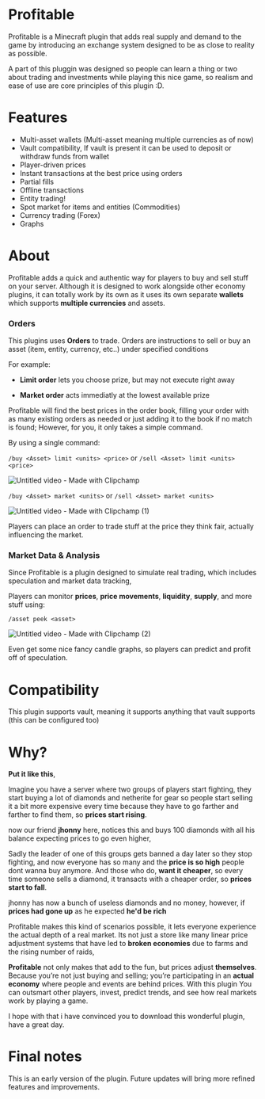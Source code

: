# Profitable
Profitable is a Minecraft plugin that adds real supply and demand to the game by introducing an exchange system designed to be as close to reality as possible.

A part of this pluggin was designed so people can learn a thing or two about trading and investments while playing this nice game, so realism and ease of use are core principles of this plugin :D.

# Features

- Multi-asset wallets (Multi-asset meaning multiple currencies as of now)
- Vault compatibility, If vault is present it can be used to deposit or withdraw funds from wallet
- Player-driven prices
- Instant transactions at the best price using orders
- Partial fills
- Offline transactions
- Entity trading!
- Spot market for items and entities (Commodities)
- Currency trading (Forex)
- Graphs

# About
Profitable adds a quick and authentic way for players to buy and sell stuff on your server.
Although it is designed to work alongside other economy plugins, it can totally work by its own as it uses its own separate **wallets** which supports **multiple currencies** and assets.

### Orders

This plugins uses **Orders** to trade.
Orders are instructions to sell or buy an asset (item, entity, currency, etc..) under specified conditions

For example:

- **Limit order** lets you choose prize, but may not execute right away

- **Market order** acts immediatly at the lowest available prize

Profitable will find the best prices in the order book, filling your order with as many existing orders as needed or just adding it to the book if no match is found;
However, for you, it only takes a simple command.

By using a single command:

``/buy <Asset> limit <units> <price>`` or ``/sell <Asset> limit <units> <price>``

![Untitled video - Made with Clipchamp](https://github.com/user-attachments/assets/c091b8f5-9f20-44d2-bd6f-17b3ca0171b3)

``/buy <Asset> market <units>`` or ``/sell <Asset> market <units>``

![Untitled video - Made with Clipchamp (1)](https://github.com/user-attachments/assets/79305223-eb12-4910-af62-429dc131a6dd)


Players can place an order to trade stuff at the price they think fair, actually influencing the market.



### Market Data & Analysis

Since Profitable is a plugin designed to simulate real trading, which includes speculation and market data tracking,

Players can monitor **prices**, **price movements**, **liquidity**, **supply**, and more stuff using:

``/asset peek <asset>``

![Untitled video - Made with Clipchamp (2)](https://github.com/user-attachments/assets/c0f40c8b-6477-47f9-84f1-947d9ac7eff9)



Even get some nice fancy candle graphs, so players can predict and profit off of speculation.



# Compatibility

This plugin supports vault, meaning it supports anything that vault supports (this can be configured too)

# Why?

**Put it like this**, 

Imagine you have a server where two groups of players start fighting, they start buying a lot of diamonds and netherite for gear so people start selling it a bit more expensive every time because they have to go farther and farther to find them, so **prices start rising**.

now our friend **jhonny** here, notices this and buys 100 diamonds with all his balance expecting prices to go even higher,

Sadly the leader of one of this groups gets banned a day later so they stop fighting, and now everyone has so many and the **price is so high** people dont wanna buy anymore. 
And those who do, **want it cheaper**, so every time someone sells a diamond, it transacts with a cheaper order, so **prices start to fall**.

jhonny has now a bunch of useless diamonds and no money,
however, if **prices had gone up** as he expected **he'd be rich**

Profitable makes this kind of scenarios possible, it lets everyone experience the actual depth of a real market. Its not just a store like many linear price adjustment systems that have led to **broken economies** due to farms and the rising number of raids, 
 
**Profitable** not only makes that add to the fun, but prices adjust **themselves**. 
Because you’re not just buying and selling; you’re participating in an **actual economy** where people and events are behind prices.
With this plugin You can outsmart other players, invest, predict trends, and see how real markets work by playing a game.


I hope with that i have convinced you to download this wonderful plugin, have a great day.


# Final notes

This is an early version of the plugin. Future updates will bring more refined features and improvements.
